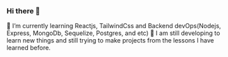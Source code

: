 ### Hi there 👋
🌱 I’m currently learning Reactjs, TailwindCss and Backend devOps(Nodejs, Express, MongoDb, Sequelize, Postgres, and etc) 
🌱 I am still developing to learn new things and still trying to make projects from the lessons I have learned before.

<!--
**LeokritaJessica/leokritajessica** is a ✨ _special_ ✨ repository because its `README.md` (this file) appears on your GitHub profile.

Here are some ideas to get you started:

- 🔭 I’m currently working on ...
- 🌱 I’m currently learning ...
- 👯 I’m looking to collaborate on ...
- 🤔 I’m looking for help with ...
- 💬 Ask me about ...
- 📫 How to reach me: ...
- 😄 Pronouns: ...
- ⚡ Fun fact: ...
-->
